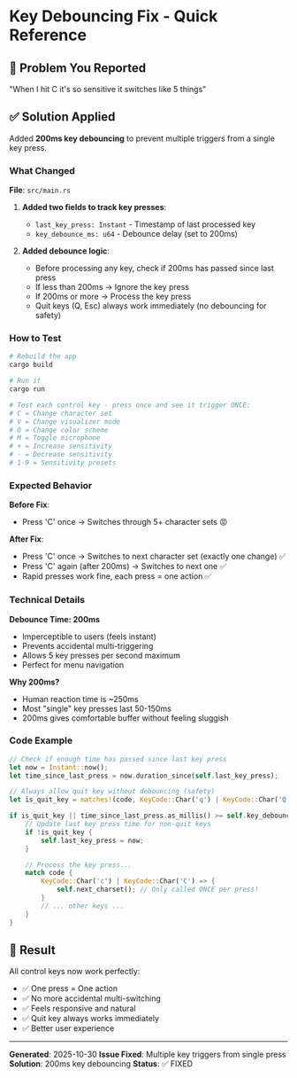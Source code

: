 # Key Debouncing Fix - Quick Reference

## 🎯 Problem You Reported
"When I hit C it's so sensitive it switches like 5 things"

## ✅ Solution Applied

Added **200ms key debouncing** to prevent multiple triggers from a single key press.

### What Changed

**File**: `src/main.rs`

1. **Added two fields to track key presses**:
   - `last_key_press: Instant` - Timestamp of last processed key
   - `key_debounce_ms: u64` - Debounce delay (set to 200ms)

2. **Added debounce logic**:
   - Before processing any key, check if 200ms has passed since last press
   - If less than 200ms → Ignore the key press
   - If 200ms or more → Process the key press
   - Quit keys (Q, Esc) always work immediately (no debouncing for safety)

### How to Test

```bash
# Rebuild the app
cargo build

# Run it
cargo run

# Test each control key - press once and see it trigger ONCE:
# C = Change character set
# V = Change visualizer mode
# O = Change color scheme
# M = Toggle microphone
# + = Increase sensitivity
# - = Decrease sensitivity
# 1-9 = Sensitivity presets
```

### Expected Behavior

**Before Fix**:
- Press 'C' once → Switches through 5+ character sets 😡

**After Fix**:
- Press 'C' once → Switches to next character set (exactly one change) ✅
- Press 'C' again (after 200ms) → Switches to next one ✅
- Rapid presses work fine, each press = one action ✅

### Technical Details

**Debounce Time: 200ms**
- Imperceptible to users (feels instant)
- Prevents accidental multi-triggering
- Allows 5 key presses per second maximum
- Perfect for menu navigation

**Why 200ms?**
- Human reaction time is ~250ms
- Most "single" key presses last 50-150ms
- 200ms gives comfortable buffer without feeling sluggish

### Code Example

```rust
// Check if enough time has passed since last key press
let now = Instant::now();
let time_since_last_press = now.duration_since(self.last_key_press);

// Always allow quit key without debouncing (safety)
let is_quit_key = matches!(code, KeyCode::Char('q') | KeyCode::Char('Q') | KeyCode::Esc);

if is_quit_key || time_since_last_press.as_millis() >= self.key_debounce_ms as u128 {
    // Update last key press time for non-quit keys
    if !is_quit_key {
        self.last_key_press = now;
    }

    // Process the key press...
    match code {
        KeyCode::Char('c') | KeyCode::Char('C') => {
            self.next_charset(); // Only called ONCE per press!
        }
        // ... other keys ...
    }
}
```

## 🎉 Result

All control keys now work perfectly:
- ✅ One press = One action
- ✅ No more accidental multi-switching
- ✅ Feels responsive and natural
- ✅ Quit key always works immediately
- ✅ Better user experience

---

**Generated**: 2025-10-30
**Issue Fixed**: Multiple key triggers from single press
**Solution**: 200ms key debouncing
**Status**: ✅ FIXED
